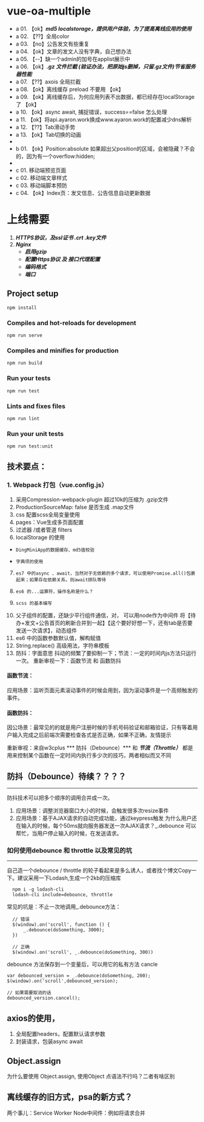 ﻿# vue-oa-multiple
- a 01. 【ok】***md5 localstorage，提供用户体验，为了提高离线应用的使用***
- a 02. 【??】全局color
- a 03. 【no】公告发文有些重复 
- a 04. 【ok】文章的发文人没有字典，自己想办法 
- a 05. 【--】缺一个admin的加号在applist展示中
- a 06. 【ok】***.gz 文件拦截 (验证办法，把原始js删掉，只留.gz文件)节省服务器性能***
- a 07. 【??】axois 全局拦截
- a 08. 【ok】离线缓存   preload 不要用 【ok】
- a 09. 【ok】离线缓存后，为何应用列表不出数据，都已经存在localStorage了 【ok】
- a 10. 【ok】async await, 捕捉错误，success==false 怎么处理
- a 11. 【ok】将api.ayaron.work换成www.ayaron.work的配置减少dns解析
- a 12. 【??】Tab滑动手势
- a 13. 【ok】Tab切换的动画
- 
- b 01. 【ok】Position:absolute 如果超出父position的区域，会被隐藏？不会的，因为有一个overflow:hidden;
- 
- c 01. 移动端预览页面
- c 02. 移动端文章样式
- c 03. 移动端脚本预防
- c 04. 【ok】Index页：发文信息、公告信息自动更新数据

# 上线需要
1. ***HTTPS协议，及ssl证书 .crt .key文件***
2. ***Nginx***
   - ***启用gzip***
   - ***配置Https协议 及 接口代理配置***
   - ***编码格式***
   - ***端口***


## Project setup
```
npm install
```

### Compiles and hot-reloads for development
```
npm run serve
```

### Compiles and minifies for production
```
npm run build
```

### Run your tests
```
npm run test
```

### Lints and fixes files
```
npm run lint
```

### Run your unit tests
```
npm run test:unit
```

## 技术要点：

### 1. Webpack 打包（vue.config.js）
1.    采用Compression-webpack-plugin 超过10k的压缩为 .gzip文件
2.    ProductionSourceMap: false 是否生成 .map文件
3.    css 配置scss全局变量使用
4.    pages：Vue生成多页面配置
5.    过滤器 /或者管道 filters
6.    localStorage 的使用
   -     DingMiniApp的数据缓存、md5值校验
   -     字典项的使用
7.     es7 中的async 、await，当然对于无依赖的多个请求，可以使用Promise.all()包裹起来；如果存在依赖关系，则await排队等待
8.     es6 的...运算符，操作名称是什么？
9.     scss 的基本编写
10.    父子组件的配置，还缺少平行组件通信，对，
       可以用node作为中间件 将【待办+发文+公告首页的刷新合并到一起】【这个要好好想一下，还有tab是否要发送一次请求】，动态组件
11.    es6 中的函数参数默认值，解构赋值
12.    String.replace() 高级用法，字符串模板
13.    防抖：字面意思 抖动的频繁了要抑制一下；节流：一定的时间内js方法只运行一次。
重新审视一下：函数节流 和 函数防抖
#### 函数节流：
应用场景：监听页面元素滚动事件的时候会用到，因为滚动事件是一个高频触发的事件。

#### 函数防抖：
因公场景：最常见的的就是用户注册时候的手机号码验证和邮箱验证，只有等着用户输入完成之后前端次需要检查各式是否正确，如果不正确，友情提示

重新审视：来自w3cplus
  *** 防抖（Debounce）*** 和 ***节流（Throttle）*** 都是用来控制某个函数在一定时间内执行多少次的技巧，两者相似而又不同

## 防抖（Debounce）待续？？？？
--------------------------------------------------------------
防抖技术可以把多个顺序的调用合并成一次。
1. 应用场景：调整浏览器窗口大小的时候，会触发很多次resize事件
2. 应用场景：基于AJAX请求的自动完成功能，通过keypress触发
为什么用户还在输入的时候，每个50ms就向服务器发送一次AJAX请求？_.debounce 可以帮忙，当用户停止输入的时候，在发送请求。

### 如何使用debounce 和 throttle 以及常见的坑
-----------------------------------------------------------------
自己造一个debounce / throttle 的轮子看起来是多么诱人，或者找个博文Copy一下。建议采用一下Lodash,生成一个2kb的压缩库
```
  npm i -g lodash-cli
  lodash-cli include=debounce, throttle
```

常见的坑是：不止一次地调用_.debounce方法：

```
  // 错误
  $(window).on('scroll', function () {
      _.debounce(doSomething, 3000);
  })
  
  // 正确
  $(window).on('scroll', _.debounce(doSomething, 300))
```

debounce 方法保存到一个变量后，可以用它的私有方法 cancle
```
var debounced_version = _.debounce(doSomething, 200);
$(window).on('scroll',debounced_version);

// 如果需要取消的话
debounced_version.cancel();
```




## axios的使用，
1. 全局配置headers，配置默认请求参数
2. 封装请求，包装async await

## Object.assign
为什么要使用 Object.assign, 使用Object 点语法不行吗？二者有啥区别


## 离线缓存的旧方式，psa的新方式？


两个事儿：Service Worker  Node中间件：例如将请求合并